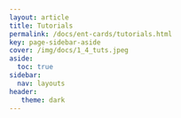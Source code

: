 ```yaml
---
layout: article
title: Tutorials
permalink: /docs/ent-cards/tutorials.html
key: page-sidebar-aside
cover: /img/docs/1_4_tuts.jpeg
aside:
  toc: true
sidebar:
  nav: layouts
header:
   theme: dark
---
```


